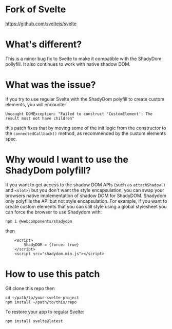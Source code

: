 # Fork of Svelte

https://github.com/sveltejs/svelte

# What's different?

This is a minor bug fix to Svelte to make it compatible with the ShadyDom pollyfill. It also continues to work with native shadow DOM.

# What was the issue?

If you try to use regular Svelte with the ShadyDom polyfill to create custom elements, you will encounter

`Uncaught DOMException: "Failed to construct 'CustomElement': The result must not have children"`

this patch fixes that by moving some of the init logic from the constructor to the `connectedCallback()` method, as recommended by the custom elements spec.

# Why would I want to use the ShadyDom polyfill?

If you want to get access to the shadow DOM APIs (such as `attachShadow()` and `<slot>`) but you don't want the style encapsulation, you can swap your browsers native implementation of shadow DOM for ShadyDOM. Shadydom only polyfills the API but not style encapsulation. For example, if you want to create custom elements that you can still style using a global stylesheet you can force the browser to use Shadydom with:

```
npm i @webcomponents/shadydom
```

then

```
	<script>
		ShadyDOM = {force: true}
	</script>
	<script src="shadydom.min.js"></script>
```

# How to use this patch

Git clone this repo then

```
cd ~/path/to/your-svelte-project
npm install ~/path/to/this/repo
```

To restore your app to regular Svelte:

```
npm install svelte@latest
```